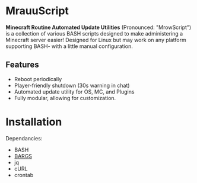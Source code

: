 # MrauuScript
**Minecraft Routine Automated Update Utilities** (Pronounced: "MrowScript") is a collection of various BASH scripts designed to make administering a Minecraft server easier! Designed for Linux but may work on any platform supporting BASH- with a little manual configuration.

## Features
* Reboot periodically
* Player-friendly shutdown (30s warning in chat)
* Automated update utility for OS, MC, and Plugins
* Fully modular, allowing for customization.

# Installation

Dependancies:
* BASH
* [BARGS](https://github.com/unfor19/bargs)
* jq
* cURL
* crontab
